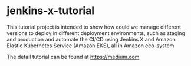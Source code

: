 # jenkins-x-tutorial
This tutorial project is intended to show how could we manage different versions to deploy in different deployment environments, such as staging and production and automate the CI/CD using Jenkins X and Amazon Elastic Kubernetes Service (Amazon EKS), all in Amazon eco-system

The detail tutorial can be found at https://medium.com
